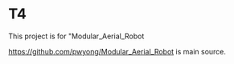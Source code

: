 # T4
This project is for "Modular_Aerial_Robot

https://github.com/pwyong/Modular_Aerial_Robot
is main source.
